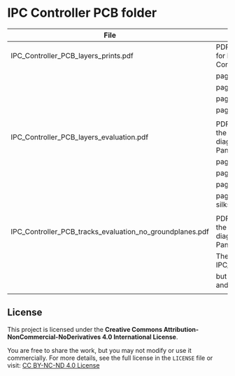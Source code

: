 # IPC Controller PCB folder  

|                          File                            |                                              Contents                                                                                            |
|----------------------------------------------------------|--------------------------------------------------------------------------------------------------------------------------------------------------|
| IPC_Controller_PCB_layers_prints.pdf                     | PDF file containing the basic PCB layers for building the Instrument Panel Cluster Controller board at home.                                     |
|                                                          |         page 1 : Top layer (copper)                                                                                                              |
|                                                          |         page 2 : Bottom layer (copper)                                                                                                           |
|                                                          |         page 3 : Top overlay (silkscreen)                                                                                                        |
|                                                          |         page 4 : Bottom overlay (silkscreen)                                                                                                     |
|                                                          |                                                                                                                                                  |
| IPC_Controller_PCB_layers_evaluation.pdf                 | PDF file containing a combined view of the basic layers of the PCB layout diagrams for evaluating the Instrument Panel Cluster Controller board. |
|                                                          |         page 1 : Top layer on top                                                                                                                |
|                                                          |         page 2 : Bottom layer on top                                                                                                             |
|                                                          |         page 3 : Top layer on top, no silkscreen                                                                                                 |
|                                                          |         page 4 : Bottom layer on top, no silkscreen                                                                                              |
|                                                          |                                                                                                                                                  |
| IPC_Controller_PCB_tracks_evaluation_no_groundplanes.pdf | PDF file containing a combined view of the basic layers of the PCB layout diagrams for evaluating the Instrument Panel Cluster Controller board. |
|                                                          |         The same as the file IPC_Controller_PCB_layers_evaluation.pdf                                                                            |
|                                                          |         but with the groundplanes on Top layer and Botom layer removed.                                                                          |
|                                                          |                                                                                                                                                  |



## License

This project is licensed under the **Creative Commons Attribution-NonCommercial-NoDerivatives 4.0 International License**.

You are free to share the work, but you may not modify or use it commercially. For more details, see the full license in the `LICENSE` file or visit: [CC BY-NC-ND 4.0 License](https://creativecommons.org/licenses/by-nc-nd/4.0/)
